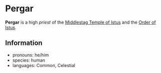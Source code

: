 # Pergar

**Pergar** is a high _priest_ of the [Middlestag Temple of Istus](../../../societies/esterfell-accord/edgewood/middlestag-temple-of-istus.md) and the [Order of Istus](../order-of-istus.md).

## Information

- pronouns: he/him
- species: human
- languages: Common, Celestial
